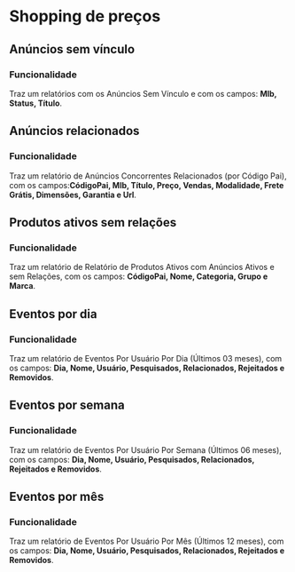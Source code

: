 # Shopping de preços

## Anúncios sem vínculo

### Funcionalidade

Traz um relatórios com os Anúncios Sem Vínculo e com os campos: **Mlb, Status, Título**.

## Anúncios relacionados

### Funcionalidade

Traz um relatório de Anúncios Concorrentes Relacionados \(por Código Pai\), com os campos:**CódigoPai, Mlb, Título, Preço, Vendas, Modalidade, Frete Grátis, Dimensões, Garantia e Url**.

## Produtos ativos sem relações

### Funcionalidade

Traz um relatório de Relatório de Produtos Ativos com Anúncios Ativos e sem Relações, com os campos: **CódigoPai, Nome, Categoria, Grupo e Marca**.

## Eventos por dia

### Funcionalidade

Traz um relatório de Eventos Por Usuário Por Dia \(Últimos 03 meses\), com os campos: **Dia, Nome, Usuário, Pesquisados, Relacionados, Rejeitados e Removidos**.

## Eventos por semana

### Funcionalidade

Traz um relatório de Eventos Por Usuário Por Semana \(Últimos 06 meses\), com os campos: **Dia, Nome, Usuário, Pesquisados, Relacionados, Rejeitados e Removidos**.

## Eventos por mês

### Funcionalidade

Traz um relatório de Eventos Por Usuário Por Mês \(Últimos 12 meses\), com os campos: **Dia, Nome, Usuário, Pesquisados, Relacionados, Rejeitados e Removidos**.

